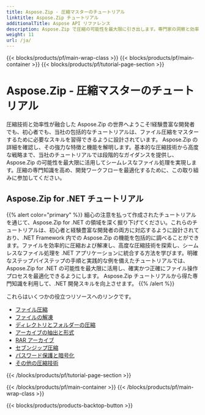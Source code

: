 ```yaml
---
title: Aspose.Zip - 圧縮マスターのチュートリアル
linktitle: Aspose.Zip チュートリアル
additionalTitle: Aspose API リファレンス
description: Aspose.Zip で圧縮の可能性を最大限に引き出します。専門家の洞察と効率的なファイル処理については、包括的なチュートリアルをご覧ください。
weight: 11
url: /ja/
---
```


{{< blocks/products/pf/main-wrap-class >}}
{{< blocks/products/pf/main-container >}}
{{< blocks/products/pf/tutorial-page-section >}}

# Aspose.Zip - 圧縮マスターのチュートリアル


圧縮技術と効率性が融合した Aspose.Zip の世界へようこそ!経験豊富な開発者でも、初心者でも、当社の包括的なチュートリアルは、ファイル圧縮をマスターするために必要なスキルを習得できるように設計されています。 Aspose.Zip の詳細を確認し、その強力な特徴と機能を解明します。基本的な圧縮技術から高度な戦略まで、当社のチュートリアルでは段階的なガイダンスを提供し、Aspose.Zip の可能性を最大限に活用してシームレスなファイル処理を実現します。圧縮の専門知識を高め、開発ワークフローを最適化するために、この取り組みに参加してください。


## Aspose.Zip for .NET チュートリアル
{{% alert color="primary" %}}
細心の注意を払って作成されたチュートリアルを通じて、Aspose.Zip for .NET の領域を深く掘り下げてください。これらのチュートリアルは、初心者と経験豊富な開発者の両方に対応するように設計されており、.NET Framework 内での Aspose.Zip の機能を包括的に調べることができます。ファイルを効率的に圧縮および解凍し、高度な圧縮技術を探索し、シームレスなファイル処理を .NET アプリケーションに統合する方法を学びます。明確なステップバイステップの手順と実践的な例を備えたチュートリアルでは、Aspose.Zip for .NET の可能性を最大限に活用し、確実かつ正確にファイル操作プロセスを最適化できるようにします。 Aspose.Zip チュートリアルから得た専門知識を利用して、.NET 開発スキルを向上させます。
{{% /alert %}}

これらはいくつかの役立つリソースへのリンクです。
 
- [ファイル圧縮](./net/file-compression/)
- [ファイルの解凍](./net/file-decompression/)
- [ディレクトリとフォルダーの圧縮](./net/directory-and-folder-compression/)
- [アーカイブの抽出と形式](./net/archive-extraction-and-formats/)
- [RAR アーカイブ](./net/rar-archive/)
- [セブンジップ圧縮](./net/sevenzip-compression/)
- [パスワード保護と暗号化](./net/password-protection-and-encryption/)
- [その他の圧縮技術](./net/other-compression-techniques/)


{{< /blocks/products/pf/tutorial-page-section >}}

{{< /blocks/products/pf/main-container >}}
{{< /blocks/products/pf/main-wrap-class >}}

{{< blocks/products/products-backtop-button >}}

